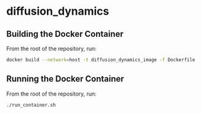 # diffusion_dynamics

## Building the Docker Container

From the root of the repository, run:
```bash
docker build --network=host -t diffusion_dynamics_image -f Dockerfile .
```

## Running the Docker Container

From the root of the repository, run:
```bash
./run_container.sh
```